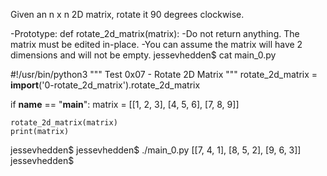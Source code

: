 Given an n x n 2D matrix, rotate it 90 degrees clockwise.

  -Prototype: def rotate_2d_matrix(matrix):
  -Do not return anything. The matrix must be edited in-place.
  -You can assume the matrix will have 2 dimensions and will not be empty.
jessevhedden$ cat main_0.py

#!/usr/bin/python3
"""
Test 0x07 - Rotate 2D Matrix
"""
rotate_2d_matrix = __import__('0-rotate_2d_matrix').rotate_2d_matrix

if __name__ == "__main__":
    matrix = [[1, 2, 3],
              [4, 5, 6],
              [7, 8, 9]]

    rotate_2d_matrix(matrix)
    print(matrix)

jessevhedden$
jessevhedden$ ./main_0.py
[[7, 4, 1],
[8, 5, 2],
[9, 6, 3]]
jessevhedden$
